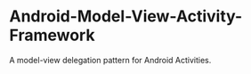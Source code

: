 Android-Model-View-Activity-Framework
=====================================

A model-view delegation pattern for Android Activities.